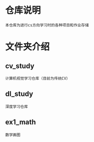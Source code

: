 # 仓库说明
    本仓库为进行cs方向学习时的各种项目和作业存储


# 文件夹介绍
## cv_study 
    计算机视觉学习仓库（目前为传统CV）
## dl_study
    深度学习仓库
## ex1_math
    数学画图